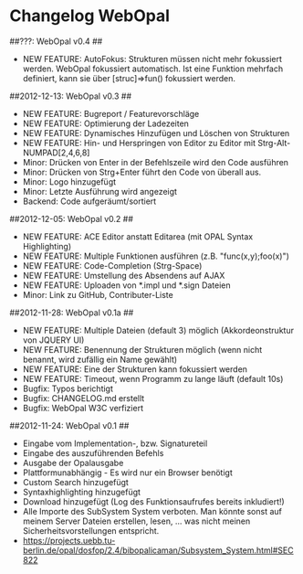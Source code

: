 Changelog WebOpal
==================================

##???: WebOpal v0.4 ##
- NEW FEATURE: AutoFokus: Strukturen müssen nicht mehr fokussiert werden. WebOpal fokussiert automatisch. Ist eine Funktion mehrfach definiert, kann sie über [struc]=>fun() fokussiert werden.

##2012-12-13: WebOpal v0.3 ##
- NEW FEATURE: Bugreport / Featurevorschläge
- NEW FEATURE: Optimierung der Ladezeiten
- NEW FEATURE: Dynamisches Hinzufügen und Löschen von Strukturen
- NEW FEATURE: Hin- und Herspringen von Editor zu Editor mit Strg-Alt-NUMPAD[2,4,6,8]
- Minor: Drücken von Enter in der Befehlszeile wird den Code ausführen
- Minor: Drücken von Strg+Enter führt den Code von überall aus.
- Minor: Logo hinzugefügt
- Minor: Letzte Ausführung wird angezeigt
- Backend: Code aufgeräumt/sortiert

##2012-12-05: WebOpal v0.2 ##

- NEW FEATURE: ACE Editor anstatt Editarea (mit OPAL Syntax Highlighting)
- NEW FEATURE: Multiple Funktionen ausführen (z.B. "func(x,y);foo(x)")
- NEW FEATURE: Code-Completion (Strg-Space)
- NEW FEATURE: Umstellung des Absendens auf AJAX
- NEW FEATURE: Uploaden von *.impl und *.sign Dateien
- Minor: Link zu GitHub, Contributer-Liste

##2012-11-28: WebOpal v0.1a ##

- NEW FEATURE: Multiple Dateien (default 3) möglich (Akkordeonstruktur von JQUERY UI)
- NEW FEATURE: Benennung der Strukturen möglich (wenn nicht benannt, wird zufällig ein Name gewählt)
- NEW FEATURE: Eine der Strukturen kann fokussiert werden
- NEW FEATURE: Timeout, wenn Programm zu lange läuft (default 10s)
- Bugfix: Typos berichtigt
- Bugfix: CHANGELOG.md erstellt
- Bugfix: WebOpal W3C verfiziert

##2012-11-24: WebOpal v0.1 ##

- Eingabe vom Implementation-, bzw. Signatureteil
- Eingabe des auszuführenden Befehls
- Ausgabe der Opalausgabe
- Plattformunabhängig - Es wird nur ein Browser benötigt
- Custom Search hinzugefügt
- Syntaxhighlighting hinzugefügt
- Download hinzugefügt (Log des Funktionsaufrufes bereits inkludiert!)
- Alle Importe des SubSystem System verboten. Man könnte sonst auf meinem Server Dateien erstellen, lesen, ... was nicht meinen Sicherheitsvorstellungen entspricht.
- https://projects.uebb.tu-berlin.de/opal/dosfop/2.4/bibopalicaman/Subsystem_System.html#SEC822

